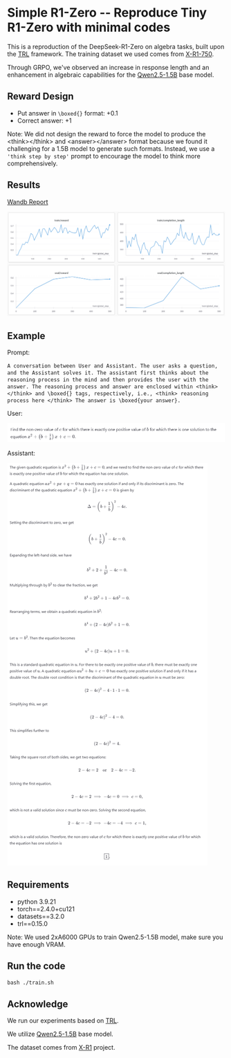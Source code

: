 # Simple R1-Zero -- Reproduce Tiny R1-Zero with minimal codes

This is a reproduction of the DeepSeek-R1-Zero on algebra tasks, built upon the [TRL](https://huggingface.co/docs/trl/index) framework. The training dataset we used comes from [X-R1-750](https://huggingface.co/datasets/xiaodongguaAIGC/X-R1-750).

Through GRPO, we've observed an increase in response length and an enhancement in algebraic capabilities for the [Qwen2.5-1.5B](https://huggingface.co/Qwen/Qwen2.5-1.5B) base model.

## Reward Design

- Put answer in `\boxed{}` format: +0.1
- Correct answer: +1

Note: We did not design the reward to force the model to produce the \<think>\</think> and \<answer>\</answer> format because we found it challenging for a 1.5B model to generate such formats. Instead, we use a `'think step by step'` prompt to encourage the model to think more comprehensively.

## Results

[Wandb Report](https://api.wandb.ai/links/koala1230/yvxvt7se)

![results](./figs/results.png)

## Example

Prompt:

```
A conversation between User and Assistant. The user asks a question, and the Assistant solves it. The assistant first thinks about the reasoning process in the mind and then provides the user with the answer. The reasoning process and answer are enclosed within <think> </think> and \boxed{} tags, respectively, i.e., <think> reasoning process here </think> The answer is \boxed{your answer}.
```

User:

![user](./figs/user.png)

Assistant:

![assistant](./figs/assistant.png)

## Requirements

- python 3.9.21
- torch==2.4.0+cu121
- datasets==3.2.0
- trl==0.15.0

Note: We used 2xA6000 GPUs to train Qwen2.5-1.5B model, make sure you have enough VRAM.

## Run the code
```
bash ./train.sh
```



## Acknowledge
We run our experiments based on [TRL](https://huggingface.co/docs/trl/index).

We utilize [Qwen2.5-1.5B](https://github.com/QwenLM/Qwen2.5) base model.

The dataset comes from [X-R1](https://github.com/dhcode-cpp/X-R1) project.